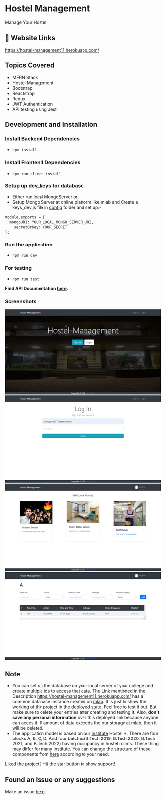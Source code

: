 # Hostel Management

Manage Your Hostel

## 🔗 Website Links

https://hostel-management11.herokuapp.com/

## Topics Covered

- MERN Stack
- Hostel Management
- Bootstrap
- Reactstrap
- Redux
- JWT Authentication
- API testing using Jest

## Development and Installation

### Install Backend Dependencies

- `npm install`

### Install Frontend Dependencies

- `npm run client-install`

### Setup up dev_keys for database

- Either run local MongoServer or,
- Setup Mongo Server at online platform like mlab and Create a keys_dev.js file in [config](https://github.com/sahuyuvraj/Hostel-Management/tree/master/config) folder and set up:-

```
module.exports = {
  mongoURI: YOUR_LOCAL_MONGO_SERVER_URI,
	secretOrKey: YOUR_SECRET
};
```

### Run the application

- `npm run dev`

### For testing

- `npm run test`

**Find API Documentation [here](https://github.com/sahuyuvraj/Hostel-Management/blob/master/API_Endpoints.md).**

### Screenshots

![Home Page](img/homepage.png)
![Login Page](img/loginpage.png)
![Dashboard](img/dashboard.png)
![Room Status](img/roomstatus.png)



## Note

- You can set up the database on your local server of your college and create multiple ids to access that data. The Link mentioned in the Description https://hostel-management11.herokuapp.com/ has a common database instance created on [mlab](https://mlab.com/). It is just to show the working of the project in the deployed state. Feel free to test it out. But make sure to delete your entries after creating and testing it. Also, **don't save any personal information** over this deployed link because anyone can acces it. If amount of data exceeds the our storage at mlab, then it will be deleted.
- The application model is based on our [Institute](nitrr.ac.in) Hostel H. There are four blocks A, B, C, D. And four batches(B.Tech 2019, B.Tech 2020, B.Tech 2021, and B.Tech 2022) having occupancy in hostel rooms. These thing may differ for many Institute. You can change the structure of these components from [here](https://github.com/sahuyuvraj/Hostel-Management/tree/master/client/src/components/pages) according to your need.

Liked the project? Hit the star button to show support!

## Found an Issue or any suggestions

Make an issue [here](https://github.com/sahuyuvraj/Hostel-Management/issues/new).
